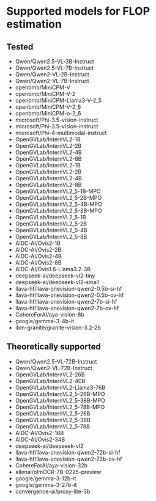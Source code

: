 # Supported models for FLOP estimation
## Tested
* Qwen/Qwen2.5-VL-3B-Instruct
* Qwen/Qwen2.5-VL-7B-Instruct
* Qwen/Qwen2-VL-2B-Instruct
* Qwen/Qwen2-VL-7B-Instruct
* openbmb/MiniCPM-V
* openbmb/MiniCPM-V-2
* openbmb/MiniCPM-Llama3-V-2_5
* openbmb/MiniCPM-V-2_6
* openbmb/MiniCPM-o-2_6
* microsoft/Phi-3.5-vision-instruct
* microsoft/Phi-3.5-vision-instruct
* microsoft/Phi-4-multimodal-instruct
* OpenGVLab/InternVL2-1B
* OpenGVLab/InternVL2-2B
* OpenGVLab/InternVL2-4B
* OpenGVLab/InternVL2-8B
* OpenGVLab/InternVL2-1B
* OpenGVLab/InternVL2-2B
* OpenGVLab/InternVL2-4B
* OpenGVLab/InternVL2-8B
* OpenGVLab/InternVL2_5-1B-MPO
* OpenGVLab/InternVL2_5-2B-MPO
* OpenGVLab/InternVL2_5-4B-MPO
* OpenGVLab/InternVL2_5-8B-MPO
* OpenGVLab/InternVL2_5-1B
* OpenGVLab/InternVL2_5-2B
* OpenGVLab/InternVL2_5-4B
* OpenGVLab/InternVL2_5-8B
* AIDC-AI/Ovis2-1B
* AIDC-AI/Ovis2-2B
* AIDC-AI/Ovis2-4B
* AIDC-AI/Ovis2-8B
* AIDC-AI/Ovis1.6-Llama3.2-3B
* deepseek-ai/deepseek-vl2-tiny
* deepseek-ai/deepseek-vl2-small
* llava-hf/llava-onevision-qwen2-0.5b-si-hf
* llava-hf/llava-onevision-qwen2-0.5b-ov-hf
* llava-hf/llava-onevision-qwen2-7b-si-hf
* llava-hf/llava-onevision-qwen2-7b-ov-hf
* CohereForAI/aya-vision-8b
* google/gemma-3-4b-it
* ibm-granite/granite-vision-3.2-2b

## Theoretically supported
* Qwen/Qwen2.5-VL-72B-Instruct
* Qwen/Qwen2-VL-72B-Instruct
* OpenGVLab/InternVL2-26B
* OpenGVLab/InternVL2-40B
* OpenGVLab/InternVL2-Llama3-76B
* OpenGVLab/InternVL2_5-26B-MPO
* OpenGVLab/InternVL2_5-38B-MPO
* OpenGVLab/InternVL2_5-78B-MPO
* OpenGVLab/InternVL2_5-26B
* OpenGVLab/InternVL2_5-38B
* OpenGVLab/InternVL2_5-78B
* AIDC-AI/Ovis2-16B
* AIDC-AI/Ovis2-34B
* deepseek-ai/deepseek-vl2
* llava-hf/llava-onevision-qwen2-72b-si-hf
* llava-hf/llava-onevision-qwen2-72b-ov-hf
* CohereForAI/aya-vision-32b
* allenai/olmOCR-7B-0225-preview
* google/gemma-3-12b-it
* google/gemma-3-27b-it
* convergence-ai/proxy-lite-3b
